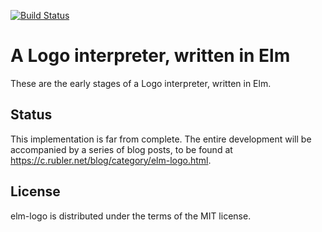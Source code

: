 [![Build Status](https://travis-ci.org/cruessler/elm-logo.svg?branch=master)](https://travis-ci.org/cruessler/elm-logo)

# A Logo interpreter, written in Elm

These are the early stages of a Logo interpreter, written in Elm.

## Status

This implementation is far from complete. The entire development will be
accompanied by a series of blog posts, to be found at
https://c.rubler.net/blog/category/elm-logo.html.

## License

elm-logo is distributed under the terms of the MIT license.
